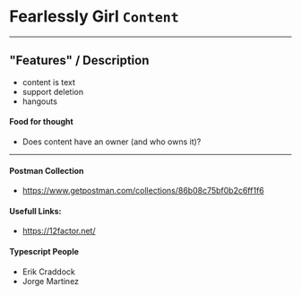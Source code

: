 # Fearlessly Girl `Content`

---

## "Features" / Description
- content is text
- support deletion
- hangouts

#### Food for thought
- Does content have an owner (and who owns it)?

---

#### Postman Collection
- https://www.getpostman.com/collections/86b08c75bf0b2c6ff1f6

#### Usefull Links:
- https://12factor.net/

#### Typescript People
- Erik Craddock 
- Jorge Martinez
